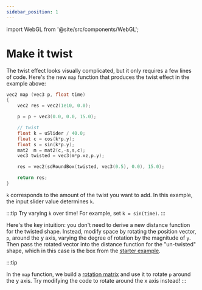 ```yaml
---
sidebar_position: 1
---
```


import WebGL from '@site/src/components/WebGL';

# Make it twist

<WebGL />

The twist effect looks visually complicated, but it only requires a few lines of code. Here's the new `map` function that produces the twist effect in the example above: 

```cpp
vec2 map (vec3 p, float time) 
{ 
    vec2 res = vec2(1e10, 0.0);

    p = p + vec3(0.0, 0.0, 15.0);

    // twist
    float k = uSlider / 40.0; 
    float c = cos(k*p.y);
    float s = sin(k*p.y);
    mat2  m = mat2(c,-s,s,c);
    vec3 twisted = vec3(m*p.xz,p.y);

    res = vec2(sdRoundBox(twisted, vec3(0.5), 0.0), 15.0);

    return res;
}
```

`k` corresponds to the amount of the twist you want to add. In this example, the input slider value determines `k`. 

:::tip
Try varying `k` over time! For example, set `k = sin(time)`.
:::

Here's the key intuition: you don't need to derive a new distance function for the twisted shape. Instead, modify space by rotating the position vector, `p`, around the y axis, varying the degree of rotation by the magnitude of `y`. Then pass the rotated vector into the distance function for the "un-twisted" shape, which in this case is the box from the [starter example](/a-quick-background).

:::tip

In the `map` function, we build a [rotation matrix](https://en.wikipedia.org/wiki/Rotation_matrix) and use it to rotate `p` around the y axis. Try modifying the code to rotate around the x axis instead!
:::
